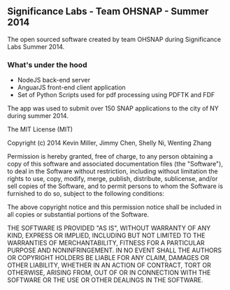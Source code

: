<h2>Significance Labs - Team OHSNAP - Summer 2014</h2>

The open sourced software created by team OHSNAP during Significance Labs Summer 2014.

<h3>What's under the hood</h3>
<ul>
  <li>NodeJS back-end server </li>
  <li>AnguarJS front-end client application </li>
  <li>Set of Python Scripts used for pdf processing using PDFTK and FDF</li>
</ul>

<p> The app was used to submit over 150 SNAP applications to the city of NY during summer 2014. </p>

The MIT License (MIT)

Copyright (c) 2014 Kevin Miller, Jimmy Chen, Shelly Ni, Wenting Zhang

Permission is hereby granted, free of charge, to any person obtaining a copy
of this software and associated documentation files (the "Software"), to deal
in the Software without restriction, including without limitation the rights
to use, copy, modify, merge, publish, distribute, sublicense, and/or sell
copies of the Software, and to permit persons to whom the Software is
furnished to do so, subject to the following conditions:

The above copyright notice and this permission notice shall be included in
all copies or substantial portions of the Software.

THE SOFTWARE IS PROVIDED "AS IS", WITHOUT WARRANTY OF ANY KIND, EXPRESS OR
IMPLIED, INCLUDING BUT NOT LIMITED TO THE WARRANTIES OF MERCHANTABILITY,
FITNESS FOR A PARTICULAR PURPOSE AND NONINFRINGEMENT. IN NO EVENT SHALL THE
AUTHORS OR COPYRIGHT HOLDERS BE LIABLE FOR ANY CLAIM, DAMAGES OR OTHER
LIABILITY, WHETHER IN AN ACTION OF CONTRACT, TORT OR OTHERWISE, ARISING FROM,
OUT OF OR IN CONNECTION WITH THE SOFTWARE OR THE USE OR OTHER DEALINGS IN
THE SOFTWARE.
